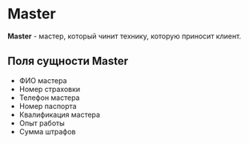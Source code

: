 # Master
**Master** - мастер, который чинит технику, которую приносит клиент.  

## Поля сущности Master
  - ФИО мастера
  - Номер страховки
  - Телефон мастера
  - Номер паспорта
  - Квалификация мастера
  - Опыт работы
  - Сумма штрафов
